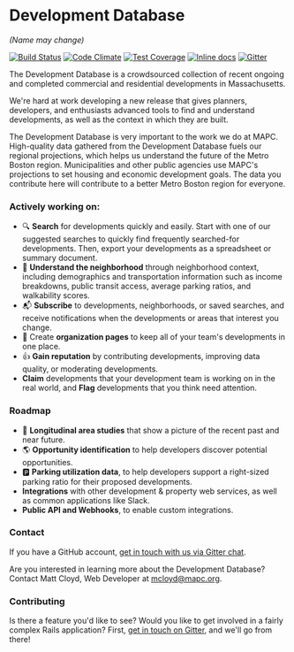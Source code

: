 # Development Database
_(Name may change)_

[![Build Status](https://travis-ci.org/MAPC/developmentdatabase.svg?branch=develop)](https://travis-ci.org/MAPC/developmentdatabase)
[![Code Climate](https://codeclimate.com/github/MAPC/developmentdatabase/badges/gpa.svg)](https://codeclimate.com/github/MAPC/developmentdatabase)
[![Test Coverage](https://codeclimate.com/github/MAPC/developmentdatabase/badges/coverage.svg)](https://codeclimate.com/github/MAPC/developmentdatabase/coverage)
[![Inline docs](http://inch-ci.org/github/MAPC/developmentdatabase.png)](http://inch-ci.org/github/MAPC/developmentdatabase)
[![Gitter](https://badges.gitter.im/Join%20Chat.svg)](https://gitter.im/MAPC/developmentdatabase?utm_source=badge&utm_medium=badge&utm_campaign=pr-badge)

The Development Database is a crowdsourced collection of recent ongoing and completed commercial and residential developments in Massachusetts.

We're hard at work developing a new release that gives planners, developers, and enthusiasts advanced tools to find and understand developments, as well as the context in which they are built.

The Development Database is very important to the work we do at MAPC. High-quality data gathered from the Development Database fuels our regional projections, which helps us understand the future of the Metro Boston region. Municipalities and other public agencies use MAPC's projections to set housing and economic development goals. The data you contribute here will contribute to a better Metro Boston region for everyone.

### Actively working on:

- :mag: __Search__ for developments quickly and easily. Start with one of our suggested searches to quickly find frequently searched-for developments. Then, export your developments as a spreadsheet or summary document.
- :city_sunrise: __Understand the neighborhood__ through neighborhood context, including demographics and transportation information such as income breakdowns, public transit access, average parking ratios, and walkability scores.
- :mailbox_with_mail: __Subscribe__ to developments, neighborhoods, or saved searches, and receive notifications when the developments or areas that interest you change.
- :european_post_office: Create __organization pages__ to keep all of your team's developments in one place.
- :+1: __Gain reputation__ by contributing developments, improving data quality, or moderating developments.
- __Claim__ developments that your development team is working on in the real world, and __Flag__ developments that you think need attention.


### Roadmap

- :calendar: __Longitudinal area studies__ that show a picture of the recent past and near future.
- :earth_americas: __Opportunity identification__ to help developers discover potential opportunities.
- :parking: __Parking utilization data__, to help developers support a right-sized parking ratio for their proposed developments.
- __Integrations__ with other development & property web services, as well as common applications like Slack.
- __Public API and Webhooks__, to enable custom integrations.


### Contact

If you have a GitHub account, [get in touch with us via Gitter chat][gitter].

Are you interested in learning more about the Development Database? Contact Matt Cloyd, Web Developer at mcloyd@mapc.org.


### Contributing

Is there a feature you'd like to see? Would you like to get involved in a fairly complex Rails application? First, [get in touch on Gitter][gitter], and we'll go from there!

[gitter]: https://gitter.im/MAPC/developmentdatabase
